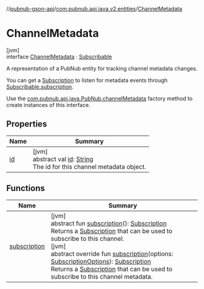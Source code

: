 //[pubnub-gson-api](../../../index.md)/[com.pubnub.api.java.v2.entities](../index.md)/[ChannelMetadata](index.md)

# ChannelMetadata

[jvm]\
interface [ChannelMetadata](index.md) : [Subscribable](../-subscribable/index.md)

A representation of a PubNub entity for tracking channel metadata changes.

You can get a [Subscription](../../com.pubnub.api.java.v2.subscriptions/-subscription/index.md) to listen for metadata events through [Subscribable.subscription](../-subscribable/subscription.md).

Use the [com.pubnub.api.java.PubNub.channelMetadata](../../com.pubnub.api.java/-pub-nub/channel-metadata.md) factory method to create instances of this interface.

## Properties

| Name | Summary |
|---|---|
| [id](id.md) | [jvm]<br>abstract val [id](id.md): [String](https://kotlinlang.org/api/latest/jvm/stdlib/kotlin/-string/index.html)<br>The id for this channel metadata object. |

## Functions

| Name | Summary |
|---|---|
| [subscription](subscription.md) | [jvm]<br>abstract fun [subscription](subscription.md)(): [Subscription](../../com.pubnub.api.java.v2.subscriptions/-subscription/index.md)<br>Returns a [Subscription](../../com.pubnub.api.java.v2.subscriptions/-subscription/index.md) that can be used to subscribe to this channel.<br>[jvm]<br>abstract override fun [subscription](subscription.md)(options: [SubscriptionOptions](../../../../../pubnub-kotlin/pubnub-kotlin-core-api/pubnub-kotlin-core-api/com.pubnub.api.v2.subscriptions/-subscription-options/index.md)): [Subscription](../../com.pubnub.api.java.v2.subscriptions/-subscription/index.md)<br>Returns a [Subscription](../../com.pubnub.api.java.v2.subscriptions/-subscription/index.md) that can be used to subscribe to this channel metadata. |
